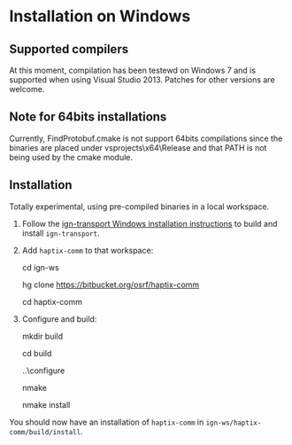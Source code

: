# Installation on Windows

## Supported compilers

At this moment, compilation has been testewd on Windows 7 and is supported
when using Visual Studio 2013. Patches for other versions are welcome.

## Note for 64bits installations

Currently, FindProtobuf.cmake is not support 64bits compilations since the
binaries are placed under vsprojects\x64\Release and that PATH is not being
used by the cmake module.

## Installation

Totally experimental, using pre-compiled binaries in a local workspace.

1. Follow the [ign-transport Windows installation
instructions](https://bitbucket.org/ignitionrobotics/ign-transport/src/default/INSTALL_WIN32.md?at=win_support)
to build and install `ign-transport`.

1. Add `haptix-comm` to that workspace:

    cd ign-ws

    hg clone https://bitbucket.org/osrf/haptix-comm

    cd haptix-comm

1. Configure and build:

    mkdir build

    cd build

    ..\configure

    nmake

    nmake install


You should now have an installation of `haptix-comm` in `ign-ws/haptix-comm/build/install`.

